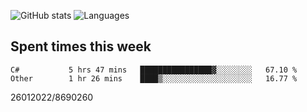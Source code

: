 ![GitHub stats](https://github-readme-stats.vercel.app/api?username=emipa606&theme=github_dark&show_icons=true) 
![Languages](https://github-readme-stats.vercel.app/api/top-langs/?username=emipa606&theme=github_dark&layout=compact)

## Spent times this week
<!--START_SECTION:waka-->

```text
C#           5 hrs 47 mins   ████████████████▓░░░░░░░░   67.10 %
Other        1 hr 26 mins    ████▒░░░░░░░░░░░░░░░░░░░░   16.77 %
```

<!--END_SECTION:waka-->


26012022/8690260
